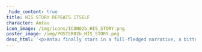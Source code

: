 ```yaml
---
_hide_content: true
title: HIS STORY REPEATS ITSELF
character: Antau
icon_image: /img/icons/ICON02b_HIS_STORY.png
poster_image: /img/POSTER02b_HIS_STORY.png
desc_html: '<p>Antau finally stars in a full-fledged narrative, a bittersweet postmodern tale of personal branding and self-promotion running aground on the Hegelian <i>Weltgeist</i>. We laugh, we lose, we never learn. 15 pages.</p>'
---
```

